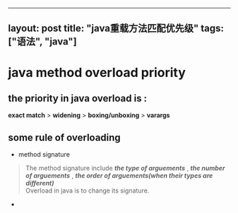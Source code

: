 
---
layout: post
title: "java重载方法匹配优先级"
tags: ["语法", "java"]
---

# java method overload priority

## the priority in java overload is :  
**exact match** > **widening** > **boxing/unboxing** > **varargs**

## some rule of overloading
- method signature
> The method signature include ***the type of arguements*** , ***the number of arguements*** , ***the order of arguements(when their types are different)***  
> Overload in java is to change its signature.
- 